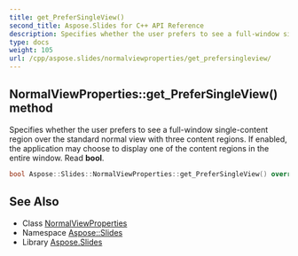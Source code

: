 ```yaml
---
title: get_PreferSingleView()
second_title: Aspose.Slides for C++ API Reference
description: Specifies whether the user prefers to see a full-window single-content region over the standard normal view with three content regions. If enabled, the application may choose to display one of the content regions in the entire window. Read bool.
type: docs
weight: 105
url: /cpp/aspose.slides/normalviewproperties/get_prefersingleview/
---
```

## NormalViewProperties::get_PreferSingleView() method


Specifies whether the user prefers to see a full-window single-content region over the standard normal view with three content regions. If enabled, the application may choose to display one of the content regions in the entire window. Read **bool**.

```cpp
bool Aspose::Slides::NormalViewProperties::get_PreferSingleView() override
```

## See Also

* Class [NormalViewProperties](./)
* Namespace [Aspose::Slides](../)
* Library [Aspose.Slides](../../)